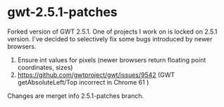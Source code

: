 # gwt-2.5.1-patches

Forked version of GWT 2.5.1.
One of projects I work on is locked on 2.5.1 version. I've decided to selectively fix some bugs introduced by newer browsers.

1. Ensure int values for pixels (newer browsers return floating point coordinates, sizes)
2. https://github.com/gwtproject/gwt/issues/9542 (GWT getAbsoluteLeft/Top incorrect in Chrome 61 )

Changes are merget info 2.5.1-patches branch.

